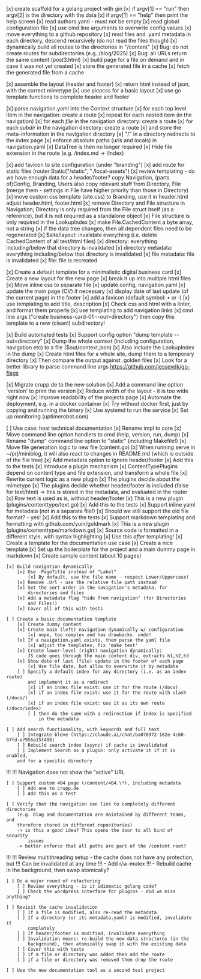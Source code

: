 [x] create scaffold for a golang project with gin
[x] if argv[1] == "run" then argv[2] is the directory with the data
[x] if argv[1] == "help" then print the help screen
[x] read authors.yaml - must not be empty
[x] read global configuration file
[x] use cmd line arguments to overwrite config values
[x] move everything to a github repository
[x] read files and .yaml metadata in each directory, descend recursively
    (do not read the files though)
[x] dynamically build all routes to the directories in "/content"
[x] Bug: do not create routes for subdirectories (e.g. /blog/2025)
[x] Bug: all URLs return the same content (post3.html)
[x] build page for a file on demand and in case it was not yet created
[x] store the generated file in a cache
[x] fetch the generated file from a cache

[x] assemble the layout (header and footer)
[x] return html instead of json, with the correct mimetype
[x] use picocss for a basic layout
[x] use go template functions to complete header and footer

[x] parse navigation.yaml into the Context structure
    [x] for each top level item in the navigation: create a route
    [x] repeat for each nested item (in the navigation)
    [x] for each *file* in the navigation directory: create a route
    [x] for each *subdir* in the navigation directory: create a route
    [x] and store the meta-information in the navigation directory
    [x] "/" in a directory redirects to the index page
    [x] enforce absolute paths (urls and locals) in navigation.yaml
[x] DataTree is then no longer required
[x] Hide file extension in the route (e.g. /index.md -> /index)

[x] add favicon to site configuration (under "branding")
[x] add route for static files (router.Static("/static", "./local-assets")
[x] review templating - do we have enough data for a header/footer?
    copy Navigation, (parts of)Config, Branding, Users
    also copy relevant stuff from Directory, File (merge them - settings in
    File have higher priority than those in Directory)
[x] move custom css template (site.css) to Branding, use it in header.html
    adjust header.html, footer.html
[x] remove Directory and File structure in Navigation; Directory is only
    required from the File struct itself (as a reference), but it is
    not required as a standalone object
[x] File structure is only required in the LookupIndex
[x] make File.CachedContent a byte array, not a string
[x] if the data tree changes, then all dependent files need to be regenerated
    [x] $site/layout: invalidate everything (i.e. delete CachedContent of all
        text/html files)
    [x] directory: everything including/below that directory is
        invalidated
    [x] directory metadata: everything including/below that directory is
        invalidated
    [x] file metadata: file is invalidated
    [x] file: file is recreated

[x] Create a default template for a minimalistic digital business card
    [x] Create a new layout for the new page
    [x] break it up into multiple html files
    [x] Move inline css to separate file
    [x] update config, navigation.yaml
    [x] update the main page (CV) if necessary
    [x] display date of last update (of the current page) in the footer
    [x] add a favicon (default symbol: • or ·)
    [x] use templating to add title, description
    [x] Check css and html with a linter, and format them properly
    [x] use templating to add navigation links
    [x] cmd line args ("create business-card-01 --out=directory") then copy this
        template to a new (clean!) subdirectory!

[x] Build automated tests
    [x] Support config option "dump template --out=directory"
    [x] Dump the whole context (including configuration, navigation etc)
        to a file ($out/context.json)
    [x] Also include the LookupIndex in the dump
    [x] Create html files for a whole site, dump them to a temporary directory
    [x] Then compare the output against .golden files
    [x] Look for a better library to parse command line args
        https://github.com/jessevdk/go-flags

[x] Migrate crupp.de to the new solution
    [x] Add a command line option 'version' to print the version
    [x] Reduce width of the layout - it is too wide right now
    [x] Improve readability of the projects page
    [x] Automate the deployment, e.g. in a docker container
        [x] Try without docker first, just by copying and running the binary
        [x] Use systemd to run the service
    [x] Set up monitoring (uptimerobot.com)

[ ] Use case: host technical documentation
    [x] Rename impl to core
    [x] Move command line option handlers to cmd (help, version, run, dump)
    [x] Rename "dump" command line option to "static" (including Makefile!)
    [x] Move file generation logic to new file (content.go)
    [x] When running serve in ~/prj/miniblog, it will also react to changes
        in README.md (which is outside of the file tree)
    [x] Add metadata option to ignore header/footer 
        [x] Add this to the tests
    [x] Introduce a plugin mechanism
        [x] ContentTypePlugins depend on content type and file extension,
            and transform a whole file
        [x] Rewrite current logic as a new plugin
        [x] The plugins decide about the mimetype
        [x] The plugins decide whether header/footer is included (false for
            text/html)
            -> this is stored in the metadata, and evaluated in the router
    [x] Raw text is used as is, without header/footer
        [x] This is a new plugin (plugins/contenttype/text.go)
        [x] Add this to the tests
    [x] Support inline yaml for metadata (not in a separate file!)
        [x] Should we still support the old file format? - yes!
        [x] Add this to the tests
    [x] Support markdown templating and formatting with github.com/yuin/goldmark
        [x] This is a new plugin (plugins/contenttype/markdown.go)
        [x] Source code is formatted in a different style, with syntax
            highlighting
        [x] Use this *after* templating!
    [x] Create a template for the documentation use case
        [x] Create a nice template
        [x] Set up the boilerplate for the project and a main dummy page
            in markdown
        [x] Create sample content (about 10 pages)

    [x] Build navigation dynamically
        [x] Use .PageTitle instead of "Label"
            [x] By default, use the file name - respect Lower/Uppercase!
        [x] Remove .Url - use the relative file path instead
        [x] Set the sort order in the navigation's metadata, for
            directories and files
        [x] Add a metadata flag "hide from navigation" (for Directories
            and Files!)
        [x] Cover all of this with tests

    [ ] Create a basic documentation template
        [x] Create dummy content
        [x] Create main (left) navigation dynamically w/ configuration
            [x] nope, too complex and has drawbacks. undo!
        [x] If a navigation.yaml exists, then parse the yaml file
            [x] adjust the templates, fix 'make test'
        [x] Create lower-level (right) navigation dynamically:
            JS code goes through the main content div, extracts h1,h2,h3
    	[x] Show date of last (file) update in the footer of each page
    		[x] Use file date, but allow to overwrite it by metadata
    	[ ] Specify a default index for any directory (i.e. as an index route)
            and implement it as a redirect
    		[x] if an index file exist: use it for the route (/docs)
    		[x] if an index file exist: use it for the route with slash (/docs/)
    		[x] if an index file exist: use it as its own route (/docs/index)
    		[ ] then do the same with a redirection if Index is specified
                in the metadata

    [ ] Add search functionality, with keywords and full text
        [ ] Integrate bleve (https://claude.ai/chat/ba078972-162e-4c60-87fd-e7956a15f488)
        [ ] Rebuild search index (async) if cache is invalidated
        [ ] Implement Search as a plugin: only activate it if it is enabled,
		and for a specific directory

!!!
!!! Navigation does not show the "active" URL

    [ ] Support custom 404 page (/content/404.\*), including metadata
        [ ] Add one to crupp.de
        [ ] Add this as a test

    [ ] Verify that the navigation can link to completely different directories
        (e.g. blog and documentation are maintained by different teams, and
        therefore stored in different repositories)
        -> is this a good idea? This opens the door to all kind of security
            issues
        -> better enforce that all paths are part of the /content root?

!!!
!!! Review multithreading setup - the cache does not have any protection, but
!!! Can be invalidated at any time
!!! - Add r/w-mutex
!!! - Rebuild cache in the background, then swap atomically?

    [ ] Do a major round of refactoring
        [ ] Review everything - is it idiomatic golang code?
        [ ] Check the wordpress interface for plugins - did we miss anything?

    [ ] Revisit the cache invalidation
        [ ] If a file is modified, also re-read the metadata
        [ ] If a directory (or its metadata.yaml) is modified, invalidate it
            completely
        [ ] If header/footer is modified, invalidate everything
        [ ] Invalidation means: re-build the new data structures (in the
            background), then atomically swap it with the existing data
        [ ] Cover this with tests
        [ ] if a file or directory was added then add the route
        [ ] if a file or directory was removed then drop the route

    [ ] Use the new documentation tool as a second test project

